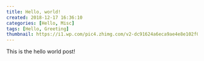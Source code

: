 ```yaml
---
title: Hello, world!
created: 2018-12-17 16:36:10
categories: [Hello, Misc]
tags: [Hello, Greeting]
thumbnail: https://i1.wp.com/pic4.zhimg.com/v2-dc91624a6eca9ae4e8e102f0a03ffe78.jpg?h=250
---
```


This is the hello world post!
